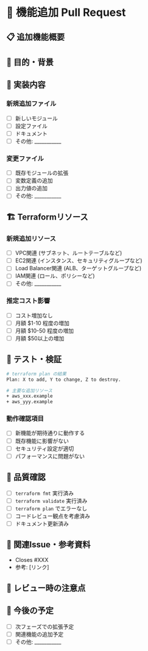 # 🚀 機能追加 Pull Request

## 📋 追加機能概要
<!-- 追加する機能について簡潔に説明してください -->

## 🎯 目的・背景
<!-- なぜこの機能が必要なのかを説明してください -->

## 🔧 実装内容
### 新規追加ファイル
- [ ] 新しいモジュール
- [ ] 設定ファイル
- [ ] ドキュメント
- [ ] その他: ___________

### 変更ファイル
- [ ] 既存モジュールの拡張
- [ ] 変数定義の追加
- [ ] 出力値の追加
- [ ] その他: ___________

## 🏗️ Terraformリソース
### 新規追加リソース
- [ ] VPC関連 (サブネット、ルートテーブルなど)
- [ ] EC2関連 (インスタンス、セキュリティグループなど)
- [ ] Load Balancer関連 (ALB、ターゲットグループなど)
- [ ] IAM関連 (ロール、ポリシーなど)
- [ ] その他: ___________

### 推定コスト影響
- [ ] コスト増加なし
- [ ] 月額 $1-10 程度の増加
- [ ] 月額 $10-50 程度の増加
- [ ] 月額 $50以上の増加

## 🧪 テスト・検証
```bash
# terraform plan の結果
Plan: X to add, Y to change, Z to destroy.

# 主要な追加リソース
+ aws_xxx.example
+ aws_yyy.example
```

### 動作確認項目
- [ ] 新機能が期待通りに動作する
- [ ] 既存機能に影響がない
- [ ] セキュリティ設定が適切
- [ ] パフォーマンスに問題がない

## 📝 品質確認
- [ ] `terraform fmt` 実行済み
- [ ] `terraform validate` 実行済み
- [ ] `terraform plan` でエラーなし
- [ ] コードレビュー観点を考慮済み
- [ ] ドキュメント更新済み

## 📖 関連Issue・参考資料
<!-- 関連するIssueや参考にした資料があれば記載 -->
- Closes #XXX
- 参考: [リンク]

## 💬 レビュー時の注意点
<!-- レビュアーに特に確認してもらいたい点があれば記載 -->

## 🔄 今後の予定
<!-- この機能追加後の展開予定があれば記載 -->
- [ ] 次フェーズでの拡張予定
- [ ] 関連機能の追加予定
- [ ] その他: ___________